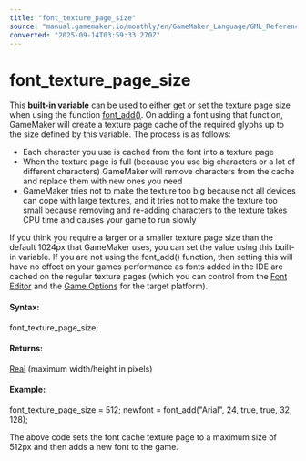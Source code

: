 ```yaml
---
title: "font_texture_page_size"
source: "manual.gamemaker.io/monthly/en/GameMaker_Language/GML_Reference/Asset_Management/Fonts/font_texture_page_size.htm"
converted: "2025-09-14T03:59:33.270Z"
---
```


# font\_texture\_page\_size

This **built-in variable** can be used to either get or set the texture page size when using the function [font\_add()](font_add.md). On adding a font using that function, GameMaker will create a texture page cache of the required glyphs up to the size defined by this variable. The process is as follows:

-   Each character you use is cached from the font into a texture page
-   When the texture page is full (because you use big characters or a lot of different characters) GameMaker will remove characters from the cache and replace them with new ones you need
-   GameMaker tries not to make the texture too big because not all devices can cope with large textures, and it tries not to make the texture too small because removing and re-adding characters to the texture takes CPU time and causes your game to run slowly

If you think you require a larger or a smaller texture page size than the default 1024px that GameMaker uses, you can set the value using this built-in variable. If you are not using the font\_add() function, then setting this will have no effect on your games performance as fonts added in the IDE are cached on the regular texture pages (which you can control from the [Font Editor](../../../../The_Asset_Editors/Fonts.md) and the [Game Options](../../../../Settings/Game_Options.md) for the target platform).

#### Syntax:

font\_texture\_page\_size;

#### Returns:

[Real](../../../GML_Overview/Data_Types.md) (maximum width/height in pixels)

#### Example:

font\_texture\_page\_size = 512;
newfont = font\_add("Arial", 24, true, true, 32, 128);

The above code sets the font cache texture page to a maximum size of 512px and then adds a new font to the game.